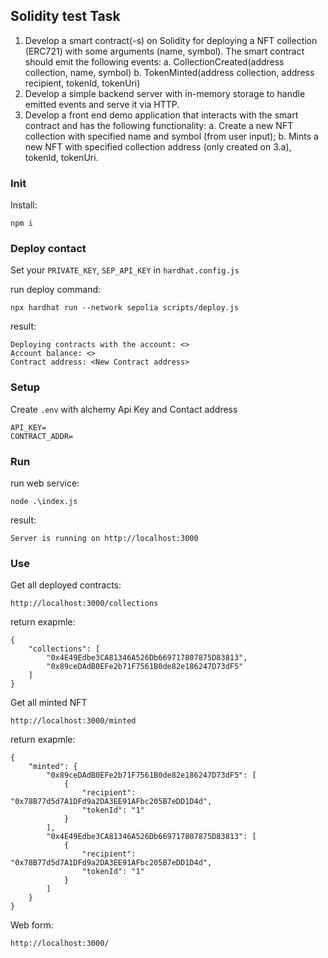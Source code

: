 ## Solidity test Task

1. Develop a smart contract(-s) on Solidity for deploying a NFT collection (ERC721) with
some arguments (name, symbol). The smart contract should emit the following events:
a. CollectionCreated(address collection, name, symbol)
b. TokenMinted(address collection, address recipient, tokenId, tokenUri)
2. Develop a simple backend server with in-memory storage to handle emitted events and
serve it via HTTP.
3. Develop a front end demo application that interacts with the smart contract and has the
following functionality:
a. Create a new NFT collection with specified name and symbol (from user input);
b. Mints a new NFT with specified collection address (only created on 3.a), tokenId,
tokenUri.


### Init 

Install:

```
npm i
```

### Deploy contact

Set your `PRIVATE_KEY`, `SEP_API_KEY` in `hardhat.config.js`

run deploy command:

```
npx hardhat run --network sepolia scripts/deploy.js
```

result:
```
Deploying contracts with the account: <>
Account balance: <>
Contract address: <New Contract address>
```

### Setup

Create `.env` with alchemy Api Key and Contact address 
```
API_KEY=
CONTRACT_ADDR=
```

### Run

run web service:
```
node .\index.js
```
result:
```
Server is running on http://localhost:3000
```

### Use

Get all deployed contracts:
```
http://localhost:3000/collections
```

return exapmle:
```
{
    "collections": [
        "0x4E49Edbe3CA81346A526Db669717807875D83813",
        "0x89ceDAdB0EFe2b71F7561B0de82e186247D73dF5"
    ]
}
```


Get all minted NFT
```
http://localhost:3000/minted
```

return exapmle:
```
{
    "minted": {
        "0x89ceDAdB0EFe2b71F7561B0de82e186247D73dF5": [
            {
                "recipient": "0x78B77d5d7A1DFd9a2DA3EE91AFbc205B7eDD1D4d",
                "tokenId": "1"
            }
        ],
        "0x4E49Edbe3CA81346A526Db669717807875D83813": [
            {
                "recipient": "0x78B77d5d7A1DFd9a2DA3EE91AFbc205B7eDD1D4d",
                "tokenId": "1"
            }
        ]
    }
}
```

Web form:
```
http://localhost:3000/
```


